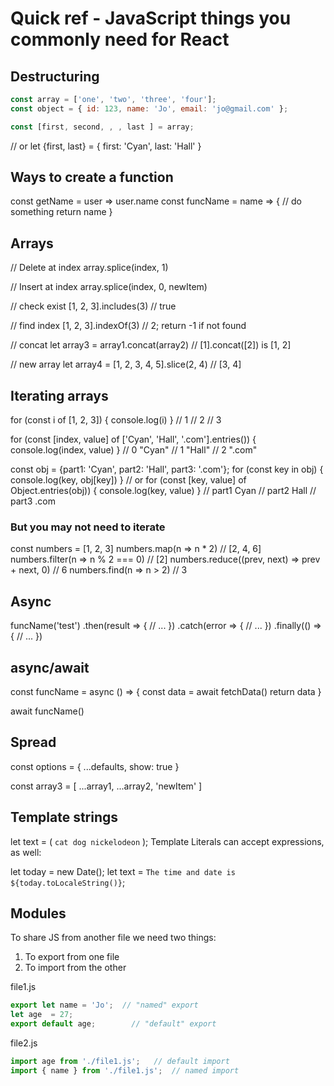 # Quick ref - JavaScript things you commonly need for React

## Destructuring
```JavaScript
const array = ['one', 'two', 'three', 'four'];
const object = { id: 123, name: 'Jo', email: 'jo@gmail.com' };
```

```JavaScript
const [first, second, , , last ] = array;

```
// or
let {first, last} = {
  first: 'Cyan',
  last: 'Hall'
}

## Ways to create a function
const getName = user => user.name
const funcName = name => {
  // do something
  return name
}

## Arrays
// Delete at index
array.splice(index, 1)

// Insert at index
array.splice(index, 0, newItem)

// check exist
[1, 2, 3].includes(3) // true

// find index
[1, 2, 3].indexOf(3) // 2; return -1 if not found

// concat
let array3 = array1.concat(array2) // [1].concat([2]) is [1, 2]

// new array
let array4 = [1, 2, 3, 4, 5].slice(2, 4) // [3, 4]

## Iterating arrays
for (const i of [1, 2, 3]) {
  console.log(i)
}
// 1
// 2
// 3

for (const [index, value] of ['Cyan', 'Hall', '.com'].entries()) {
  console.log(index, value)
}
// 0 "Cyan"
// 1 "Hall"
// 2 ".com"

const obj = {part1: 'Cyan', part2: 'Hall', part3: '.com'};
for (const key in obj) {
  console.log(key, obj[key])
}
// or
for (const [key, value] of Object.entries(obj)) {
  console.log(key, value)
}
// part1 Cyan
// part2 Hall
// part3 .com

### But you may not need to iterate
const numbers = [1, 2, 3]
numbers.map(n => n * 2) // [2, 4, 6]
numbers.filter(n => n % 2 === 0) // [2]
numbers.reduce((prev, next) => prev + next, 0) // 6
numbers.find(n => n > 2) // 3

## Async 
funcName('test')
  .then(result => {
    // ...
  })
  .catch(error => {
    // ...
  })
  .finally(() => {
    // ...
  })

## async/await
  const funcName = async () => {
  const data = await fetchData()
  return data
}

await funcName()

## Spread
const options = {
  ...defaults,
  show: true
}

const array3 = [
  ...array1,
  ...array2,
  'newItem'
]

## Template strings
let text = ( `cat
dog
nickelodeon`
);
Template Literals can accept expressions, as well:

let today = new Date();
let text = `The time and date is ${today.toLocaleString()}`;

## Modules
To share JS from another file we need two things:
1. To export from one file
2. To import from the other

file1.js
```JavaScript
export let name = 'Jo';  // "named" export
let age  = 27;
export default age;        // "default" export
```

file2.js
```JavaScript
import age from './file1.js';   // default import
import { name } from './file1.js';  // named import
```
